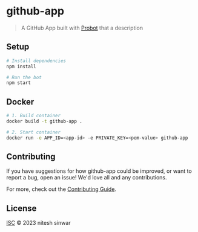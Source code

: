 # github-app

> A GitHub App built with [Probot](https://github.com/probot/probot) that a description

## Setup

```sh
# Install dependencies
npm install

# Run the bot
npm start
```

## Docker

```sh
# 1. Build container
docker build -t github-app .

# 2. Start container
docker run -e APP_ID=<app-id> -e PRIVATE_KEY=<pem-value> github-app
```

## Contributing

If you have suggestions for how github-app could be improved, or want to report a bug, open an issue! We'd love all and any contributions.

For more, check out the [Contributing Guide](CONTRIBUTING.md).

## License

[ISC](LICENSE) © 2023 nitesh sinwar
